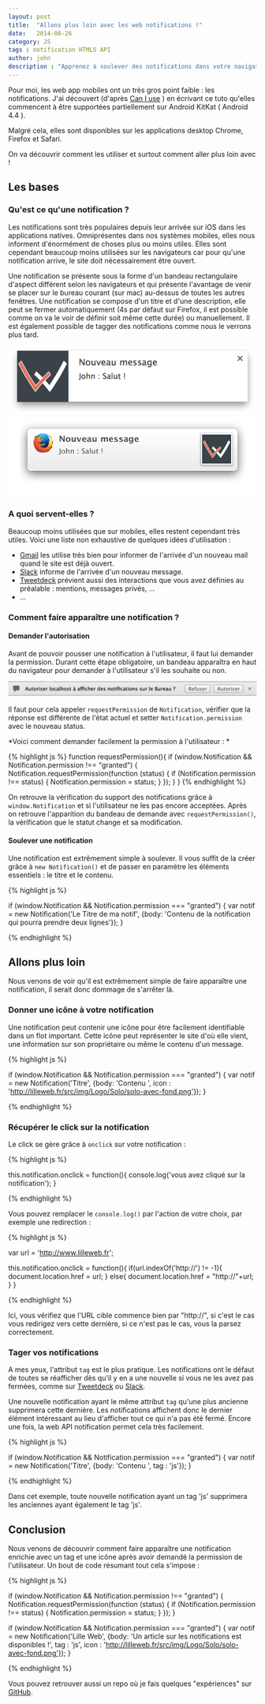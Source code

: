```yaml
---
layout: post
title:  "Allons plus loin avec les web notifications !"
date:   2014-08-26
category: JS
tags : notification HTML5 API
author: john
description : "Apprenez à soulever des notifications dans votre navigateur pour augmenter les interactions avec l'utilisateur"
---
```


Pour moi, les web app mobiles ont un très gros point faible : les notifications. J'ai découvert (d'après [Can I use](http://caniuse.com/#feat=notifications) )  en écrivant ce tuto qu'elles commencent à être supportées partiellement sur Android KitKat ( Android 4.4 ).

Malgré cela, elles sont disponibles sur les applications desktop Chrome, Firefox et Safari.

On va découvrir comment les utiliser et surtout comment aller plus loin avec !

## Les bases

### Qu'est ce qu'une notification ?

Les notifications sont très populaires depuis leur arrivée sur iOS dans les applications natives. Omniprésentes dans nos systèmes mobiles, elles nous informent d'énormément de choses plus ou moins utiles. Elles sont cependant beaucoup moins utilisées sur les navigateurs car pour qu'une notification arrive, le site doit nécessairement être ouvert.

Une notification se présente sous la forme d'un bandeau rectangulaire d'aspect différent selon les navigateurs et qui présente l'avantage de venir se placer sur le bureau courant (sur mac) au-dessus de toutes les autres fenêtres. Une notification se compose d'un titre et d'une description, elle peut se fermer automatiquement (4s par défaut sur Firefox, il est possible comme on va le voir de définir soit même cette durée) ou manuellement. Il est également possible de tagger des notifications comme nous le verrons plus tard.

<img src="/src/articles/webNotif/chromeNotif.png" title="Notification Chrome" alt="Visuel d'exemple d'une notification chrome"/>
<img src="/src/articles/webNotif/firefoxNotif.png" title="Notification Firefox" alt="Visuel d'exple d'une notification Firefox"/>

### A quoi servent-elles ?

Beaucoup moins utilisées que sur mobiles, elles restent cependant très utiles. Voici une liste non exhaustive de quelques idées d'utilisation :

* [Gmail](https://mail.google.com/mail/) les utilise très bien pour informer de l'arrivée d'un nouveau mail quand le site est déjà ouvert.
* [Slack](https://slack.com/) informe de l'arrivée d'un nouveau message.
* [Tweetdeck](https://tweetdeck.twitter.com/) prévient aussi des interactions que vous avez définies au préalable : mentions, messages privés, ...
* ...

### Comment faire apparaître une notification ?

#### Demander l'autorisation

Avant de pouvoir pousser une notification à l'utilisateur, il faut lui demander la permission. Durant cette étape obligatoire, un bandeau apparaîtra en haut du navigateur pour demander à l'utilisateur s'il les souhaite ou non.

<img src="/src/articles/webNotif/chromeRequest.png" title="Bandeau demande notification chrome" alt="Visuel d'exple d'une demande d'autorisation des notifications Chrome" />

Il faut pour cela appeler `requestPermission` de `Notification`, vérifier que la réponse est différente de l'état actuel et setter `Notification.permission` avec le nouveau status.

*Voici comment demander facilement la permission à l'utilisateur : *

{% highlight js %}
  function requestPermission(){
    if (window.Notification && Notification.permission !== "granted") {
      Notification.requestPermission(function (status) {
        if (Notification.permission !== status) {
          Notification.permission = status;
        }
      });
    }
  }
{% endhighlight %}

On retrouve la vérification du support des notifications grâce à `window.Notification` et si l'utilisateur ne les pas encore acceptées. Après on retrouve l'apparition du bandeau de demande avec `requestPermission()`, la vérification que le statut change et sa modification.

#### Soulever une notification

Une notification est extrêmement simple à soulever. Il vous suffit de la créer grâce à `new Notification()` et de passer en paramètre les éléments essentiels : le titre et le contenu.

{% highlight js %}

if (window.Notification && Notification.permission === "granted") {
  var notif = new Notification('Le Titre de ma notif', {body: 'Contenu de la notification qui pourra prendre deux lignes'});
}

{% endhighlight %}

## Allons plus loin

Nous venons de voir qu'il est extrêmement simple de faire apparaître une notification, il serait donc dommage de s'arrêter là.

### Donner une icône à votre notification

Une notification peut contenir une icône pour être facilement identifiable dans un flot important. Cette icône peut représenter le site d'où elle vient, une information sur son propriétaire ou même le contenu d'un message.

{% highlight js %}

if (window.Notification && Notification.permission === "granted") {
  var notif = new Notification('Titre', {body: 'Contenu ', icon : 'http://lilleweb.fr/src/img/Logo/Solo/solo-avec-fond.png'});
}

{% endhighlight %}

### Récupérer le click sur la notification

Le click se gère grâce à `onclick` sur votre notification :

{% highlight js %}

this.notification.onclick = function(){
  console.log('vous avez cliqué sur la notification');
}

{% endhighlight %}

Vous pouvez remplacer le `console.log()` par l'action de votre choix, par exemple une redirection :

{% highlight js %}

var url = 'http://www.lilleweb.fr';

this.notification.onclick = function(){
  if(url.indexOf('http://') != -1){
    document.location.href = url;
  } else{
    document.location.href = "http://"+url;
  }
}

{% endhighlight %}

Ici, vous vérifiez que l'URL cible commence bien par "http://", si c'est le cas vous redirigez vers cette dernière, si ce n'est pas le cas, vous la parsez correctement.

### Tager vos notifications

A mes yeux, l'attribut `tag` est le plus pratique. Les notifications ont le défaut de toutes se réafficher dès qu'il y en a une nouvelle si vous ne les avez pas fermées, comme sur [Tweetdeck](https://tweetdeck.twitter.com/) ou [Slack](https://slack.com/).

Une nouvelle notification ayant le même attribut `tag` qu'une plus ancienne supprimera cette dernière. Les notifications affichent donc le dernier élément intéressant au lieu d'afficher tout ce qui n'a pas été fermé. Encore une fois, la web API notification permet cela très facilement.

{% highlight js %}

if (window.Notification && Notification.permission === "granted") {
  var notif = new Notification('Titre', {body: 'Contenu ', tag : 'js'});
}

{% endhighlight %}

Dans cet exemple, toute nouvelle notification ayant un tag 'js' supprimera les anciennes ayant également le tag 'js'.

## Conclusion

Nous venons de découvrir comment faire apparaître une notification enrichie avec un tag et une icône après avoir demandé la permission de l'utilisateur. Un bout de code résumant tout cela s'impose :

{% highlight js %}

if (window.Notification && Notification.permission !== "granted") {
  Notification.requestPermission(function (status) {
    if (Notification.permission !== status) {
      Notification.permission = status;
    }
  });
}

if (window.Notification && Notification.permission === "granted") {
  var notif = new Notification('Lille Web', {body: 'Un article sur les notifications est disponibles !', tag : 'js', icon : 'http://lilleweb.fr/src/img/Logo/Solo/solo-avec-fond.png'});
}

{% endhighlight %}

Vous pouvez retrouver aussi un repo où je fais quelques "expériences" sur [GitHub](https://github.com/JohnathanSUP/Web-Notification).
